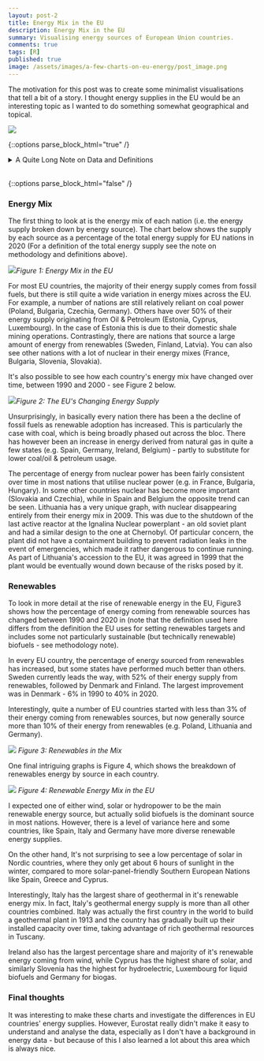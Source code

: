 ```yaml
---
layout: post-2
title: Energy Mix in the EU
description: Energy Mix in the EU
summary: Visualising energy sources of European Union countries.
comments: true
tags: [R]
published: true
image: /assets/images/a-few-charts-on-eu-energy/post_image.png
---
```


<!---
add in EU27 into each grid - either top right or bottom left. Perhaps edit the grid to add in for each chart, instead of doing in illustrator. so some overall EU comments can be made.
--->

The motivation for this post was to create some minimalist visualisations that tell a bit of a story. I thought energy supplies in the EU would be an interesting topic as I wanted to do something somewhat geographical and topical.

![](/assets/images/a-few-charts-on-eu-energy/collages4.png)

{::options parse_block_html="true" /} 

<details><summary markdown="span"> A Quite Long Note on Data and Definitions </summary>

The majority of the data used here is from the EU's energy balances on Eurostat. While Eurostat's energy data has good coverage, it isn't initially intuitive to understand. Eurostat provide a number of measures of energy supply and consumption at different stages of the energy transformation and consumption process. There are a variety of measures of production and primary energy consumption, notably, Total Energy Supply (TES), which measures the total amount of energy needed to satisfy all domestic energy needs for a country, including losses and consumption from energy transformation, distribution and transmission. (energy from primary production + imports - exports + recovered/recycled products + stock changes - international maritime bunkers & aviation). There are also a couple of other definition of primary energy consumption e.g. Gross Available Energy (GAE) & Gross Inland Energy Consumption (GIC). The differences from TES are that GAE includes both international maritime bunkers and aviation and GIC included international aviation, and thus both include some energy not technically used for each country's domestic energy needs - therefore I felt TES was a better measure to use to show each country's energy usage. See [here](https://ec.europa.eu/eurostat/statistics-explained/index.php?title=Energy_balance_-_new_methodology) for extra information on Eurostat's energy balance methodology.


Ideally though I would want to use statistics of final energy consumption (i.e. energy balances after losses from transformation, distribution and transmission). However, the final energy consumption stats supplied by Eurostat don't specify the original source (e.g. nuclear, renewables) - as they break down energy by it's final form (e.g. electricity, gas etc...), so for example, you cannot then say what % of energy comes from nuclear sources and the % of energy from renewables ends up being vastly underestimated as a lot of this is counted as electricity or heat. Therefore, I used Total Energy Supply here, as it captures energy supply by it's original source.

Additionally, secondary energy products (e.g. electricity and heat), can sometimes have negative Total Energy Supplies for countries. This is because only trade + stock changes are recorded for secondary products as they are produced from primary energy sources (e.g. coal, renewables) during the energy transformation process. This is problematic as 1) the negative values generally indicate a net export of a secondary product and 2) it ruins the visualisations. In an ideal world we could account for these negative values in terms of the primary energy products that are used in producing the secondary products, but it doesn't seem possible to do that with the available data. That leaves us with two approaches to dealing with this: to either exclude secondary products entirely or to just exclude them when they are negative. I decided to go with the second approach as otherwise a sizeable chunk of the energy supply of some nations would be missing. The downside to doing this though is that for nations with negative values there is now technically a small discrepancy as there is energy being produced but not accounted for - however this has only a minimal impact on the actual visualisations here (where there are negative values they are generally below 1% of the Total Energy Supply). This appears to be a similar approach to figure 6 [here](https://ec.europa.eu/eurostat/statistics-explained/index.php?title=Energy_statistics_-_an_overview).

Also note that the figures for renewables here use a slightly different definition than the figures that the EU base their renewable energy targets on. For their targets they look at "Gross Final Consumption of Energy" - which is final energy consumption (energy used in industry, transport, households... ) including electricity and heat losses from distribution and transmission, but excluding energy consumption and losses from transformation. It is also a definition that doesn't appear in the EU's energy balance data, which is a bit annoying. Additionally, some biofuels are not included if they don't meet certain sustainability criteria, wind and hydro power have to apparently be normalised and there are some other technical differences from other metrics. The exact differences of these details are not particularly clear e.g. it's not very clear what biofuels are included and how wind and hydro are normalised. Finally, the figures given for this metric are only the % share of renewables in the energy mix and don't break this down by the type of renewable energy (e.g. wind, solar). So because of this and to keep the analysis consistent with the rests of the data presented here, I have opted to look at renewables in the Total Energy Supply. See [this page](https://ec.europa.eu/eurostat/statistics-explained/index.php?title=Calculation_methodologies_for_the_share_of_renewables_in_energy_consumption#Definition_of_the_primary_energy_content_of_fuels) for more details on the differences between renewable energy definitions.

<!---
The data for gas sources does not come from Eurostat as the Eurostat energy imports data doesn't properly take into account energy transfers (e.g. when some countries import more than 100% of their supply from Russia and then export some of this to other nations). Instead, this data comes from ACER - The EU Agency for the Cooperation of Energy Regulators, which I believe shows the original source of each EU country's gas supply (although I cannot find details of the precise methodology used to calculate this).


The data for wind and solar power plants is from GlobalEnergyMonitor's wind and solar plant databases. These seem to be the most up-to-date freely available renewable power plant databases with data for when each power plant started operating (around 90% of plants have operating date info). Note that this data does not include smaller power plants with under 10MWs of capacity for wind and under 20MWs for solar - which may disproportionately exclude power plants in smaller nations e.g. Cyprus, Malta. The World Resource Institute also has [another database](https://blog.resourcewatch.org/2019/11/13/this-map-shows-29000-of-the-worlds-power-plants/) of power plants, which shows those with lower MW capacities.
--->

</details>
<br/>

{::options parse_block_html="false" /} 

### Energy Mix

The first thing to look at is the energy mix of each nation (i.e. the energy supply broken down by energy source). The chart below shows the supply by each source as a percentage of the total energy supply for EU nations in 2020 (For a definition of the total energy supply see the note on methodology and definitions above).


![](/assets/images/a-few-charts-on-eu-energy/energy-mix-2020.png)*Figure 1: Energy Mix in the EU*

For most EU countries, the majority of their energy supply comes from fossil fuels, but there is still quite a wide variation in energy mixes across the EU. For example, a number of nations are still relatively reliant on coal power (Poland, Bulgaria, Czechia, Germany). Others have over 50% of their energy supply originating from Oil & Petroleum (Estonia, Cyprus, Luxembourg). In the case of Estonia this is due to their domestic shale mining operations. Contrastingly, there are nations that source a large amount of energy from renewables (Sweden, Finland, Latvia). You can also see other nations with a lot of nuclear in their energy mixes (France, Bulgaria, Slovenia, Slovakia). 

It's also possible to see how each country's energy mix have changed over time, between 1990 and 2000 - see Figure 2 below. 

![](/assets/images/a-few-charts-on-eu-energy/energy-mix.png)*Figure 2: The EU's Changing Energy Supply*

Unsurprisingly, in basically every nation there has been a the decline of fossil fuels as renewable adoption has increased. This is particularly the case with coal, which is being broadly phased out across the bloc. There has however been an increase in energy derived from natural gas in quite a few states (e.g. Spain, Germany, Ireland, Belgium) - partly to substitute for lower coal/oil & petroleum usage. 

The percentage of energy from nuclear power has been fairly consistent over time in most nations that utilise nuclear power (e.g. in France, Bulgaria, Hungary). In some other countries nuclear has become more important (Slovakia and Czechia), while in Spain and Belgium the opposite trend can be seen. Lithuania has a very unique graph, with nuclear disappearing entirely from their energy mix in 2009. This was due to the shutdown of the last active reactor at the Ignalina Nuclear powerplant - an old soviet plant and had a similar design to the one at Chernobyl. Of particular concern, the plant did not have a containment building to prevent radiation leaks in the event of emergencies, which made it rather dangerous to continue running. As part of Lithuania's accession to the EU, it was agreed in 1999 that the plant would be eventually wound down because of the risks posed by it.

### Renewables

To look in more detail at the rise of renewable energy in the EU, Figure3 shows how the percentage of energy coming from renewable sources has changed between 1990 and 2020 in (note that the definition used here differs from the definition the EU uses for setting renewables targets and includes some not particularly sustainable (but technically renewable) biofuels - see methodology note). 

In every EU country, the percentage of energy sourced from renewables has increased, but some states have performed much better than others. Sweden currently leads the way, with 52% of their energy supply from renewables, followed by Denmark and Finland. The largest improvement was in Denmark - 6% in 1990 to 40% in 2020. 

Interestingly, quite a number of EU countries started with less than 3% of their energy coming from renewables sources, but now generally source more than 10% of their energy from renewables (e.g. Poland, Lithuania and Germany).

![](/assets/images/a-few-charts-on-eu-energy/ren-line.png)
*Figure 3: Renewables in the Mix*

One final intriguing graphs is Figure 4, which shows the breakdown of renewables energy by source in each country.

![](/assets/images/a-few-charts-on-eu-energy/ren-tree.png)
*Figure 4: Renewable Energy Mix in the EU*

 I expected one of either wind, solar or hydropower to be the main renewable energy source, but actually solid biofuels is the dominant source in most nations. However, there is a level of variance here and some countries, like Spain, Italy and Germany have more diverse renewable energy supplies.

 On the other hand, It's not surprising to see a low percentage of solar in Nordic countries, where they only get about 6 hours of sunlight in the winter, compared to more solar-panel-friendly Southern European Nations like Spain, Greece and Cyprus. 

Interestingly, Italy has the largest share of geothermal in it's renewable energy mix. In fact, Italy's geothermal energy supply is more than all other countries combined. Italy was actually the first country in the world to build a geothermal plant in 1913 and the country has gradually built up their installed capacity over time, taking advantage of rich geothermal resources in Tuscany.

Ireland also has the largest percentage share and majority of it's renewable energy coming from wind, while Cyprus has the highest share of solar, and similarly Slovenia has the highest for hydroelectric, Luxembourg for liquid biofuels and Germany for biogas. 

### Final thoughts

It was interesting to make these charts and investigate the differences in EU countries' energy supplies. However, Eurostat really didn't make it easy to understand and analyse the data, especially as I don't have a background in energy data - but because of this I also learned a lot about this area which is always nice.


<!---
Figure x shows the growth of the number of wind and solar power plants in Europe from 2000 to 2020. This chart shows the smaller installed capacity of solar compared to wind as well as the differences in distribution of wind and solar power plants (e.g Sweden & Finland have a lot of wind plants but no solar plants or how Spanish wind plants are mostly in the north of the country and solar plants in the south). It also shows that wind power plants generally started operating earlier than solar, due to technology differences (this might also be partly because of the higher MW cutoff point in the solar database).

#![](/assets/images/a-few-charts-on-eu-energy/ren-ws-map4-01.png)
#*Figure 5: The Growth of Solar and Wind Power*

### Russian Imports

The EU's dependency on Russian energy imports is also interesting to consider as this has been brought into the news again by the Russia-Ukraine conflict, which has led to skyrocketing gas prices and warnings of energy rationing across the continent later this year. Figure 7 shows the % of each country's gas coming from Russia compared to other sources, and gas as a % of TES.

Countries like Latvia, Hungary, Slovakia and Austria look to be the most dependent on russian imports as they have a high % of gas coming from Russia and relatively high % of gas in their energy mix. At the other end of the scale, nations including Denmark, Spain, Portugal and France seem relatively insulated from Russia in theory - although they can still be impacted by higher energy prices in the EU energy market from demand outpacing supply in other countries.


research this more.
https://www.cpb.nl/sites/default/files/omnidownload/CPB-Publication-Analysis-of-international-trade-sanctions-against-Russia.pdf
https://app.powerbi.com/view?r=eyJrIjoiMjJmYWQ4NjctYWIwNC00NzNjLWI5MmMtODVmOTQ0M2Q5YmI4IiwidCI6ImU2MjZkOTBjLTcwYWUtNGRmYy05NmJhLTAyZjE4Y2MwMDA3ZSIsImMiOjl9


adjust this graph sadly to only show russia and other sources - as the data is otherwise not accurate - 

--->